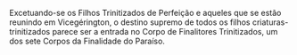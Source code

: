 ﻿Excetuando-se os Filhos Trinitizados de Perfeição e aqueles que se estão reunindo em Vicegérington, o destino supremo de todos os filhos criaturas-trinitizados parece ser a entrada no Corpo de Finalitores Trinitizados, um dos sete Corpos da Finalidade do Paraíso.